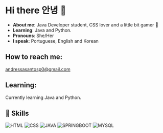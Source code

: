 # Hi there 안녕 👋



- <b>About me</b>:  Java Developer student, CSS lover and a little bit gamer :space_invader:
- <b>Learning</b>: Java and Python. 
- <b>Pronouns</b>: She/Her
- <b>I speak</b>: Portuguese, English and Korean


## <b>How to reach me:</b>
andressasantosp0@gmail.com




## Learning:
 
Currently learning Java and Python. 


## 🚀 Skills
![HTML](https://img.shields.io/badge/HTML5-E34F26?style=for-the-badge&logo=html5&logoColor=white)
![CSS](https://img.shields.io/badge/CSS3-1572B6?style=for-the-badge&logo=css3&logoColor=white)
![JAVA](https://img.shields.io/badge/Java-ED8B00?style=for-the-badge&logo=java&logoColor=white)
![SPRINGBOOT](https://img.shields.io/badge/Spring-6DB33F?style=for-the-badge&logo=spring&logoColor=white)
![MYSQL](https://img.shields.io/badge/MySQL-00000F?style=for-the-badge&logo=mysql&logoColor=white)

 
